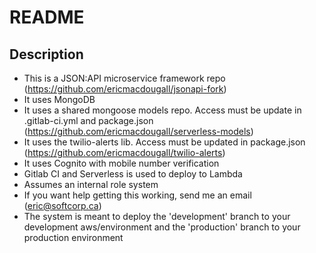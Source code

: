 # README #

## Description
* This is a JSON:API microservice framework repo (https://github.com/ericmacdougall/jsonapi-fork)
* It uses MongoDB 
* It uses a shared mongoose models repo. Access must be update in .gitlab-ci.yml and package.json  (https://github.com/ericmacdougall/serverless-models)
* It uses the twilio-alerts lib. Access must be updated in package.json  (https://github.com/ericmacdougall/twilio-alerts)
* It uses Cognito with mobile number verification
* Gitlab CI and Serverless is used to deploy to Lambda 
* Assumes an internal role system
* If you want help getting this working, send me an email (eric@softcorp.ca)
* The system is meant to deploy the 'development' branch to your development aws/environment and the 'production' branch to your production environment
